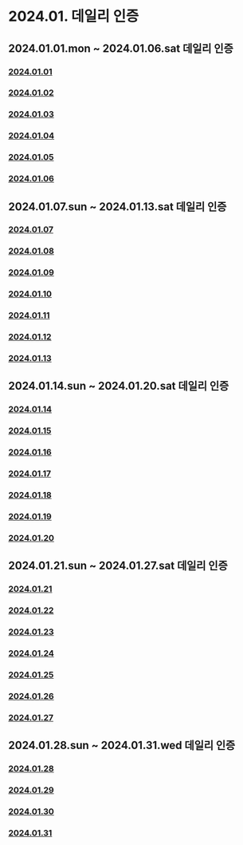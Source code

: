 # 2024.01. 데일리 인증

## 2024.01.01.mon ~ 2024.01.06.sat 데일리 인증

### [2024.01.01](https://github.com/jwelyl/daily_certification/blob/main/2024/01/01/24_01_01_daily_certification.md)

### [2024.01.02](https://github.com/jwelyl/daily_certification/blob/main/2024/01/02/24_01_02_daily_certification.md)

### [2024.01.03](https://github.com/jwelyl/daily_certification/blob/main/2024/01/03/24_01_03_daily_certification.md)

### [2024.01.04](https://github.com/jwelyl/daily_certification/blob/main/2024/01/04/24_01_04_daily_certification.md)

### [2024.01.05](https://github.com/jwelyl/daily_certification/blob/main/2024/01/05/24_01_05_daily_certification.md)

### [2024.01.06](https://github.com/jwelyl/daily_certification/blob/main/2024/01/06/24_01_06_daily_certification.md)

## 2024.01.07.sun ~ 2024.01.13.sat 데일리 인증

### [2024.01.07](https://github.com/jwelyl/daily_certification/blob/main/2024/01/07/24_01_07_daily_certification.md)

### [2024.01.08](https://github.com/jwelyl/daily_certification/blob/main/2024/01/08/24_01_08_daily_certification.md)

### [2024.01.09](https://github.com/jwelyl/daily_certification/blob/main/2024/01/09/24_01_09_daily_certification.md)

### [2024.01.10](https://github.com/jwelyl/daily_certification/blob/main/2024/01/10/24_01_10_daily_certification.md)

### [2024.01.11](https://github.com/jwelyl/daily_certification/blob/main/2024/01/11/24_01_11_daily_certification.md)

### [2024.01.12](https://github.com/jwelyl/daily_certification/blob/main/2024/01/12/24_01_12_daily_certification.md)

### [2024.01.13](https://github.com/jwelyl/daily_certification/blob/main/2024/01/13/24_01_13_daily_certification.md)

## 2024.01.14.sun ~ 2024.01.20.sat 데일리 인증

### [2024.01.14](https://github.com/jwelyl/daily_certification/blob/main/2024/01/14/24_01_14_daily_certification.md)

### [2024.01.15](https://github.com/jwelyl/daily_certification/blob/main/2024/01/15/24_01_15_daily_certification.md)

### [2024.01.16](https://github.com/jwelyl/daily_certification/blob/main/2024/01/16/24_01_16_daily_certification.md)

### [2024.01.17](https://github.com/jwelyl/daily_certification/blob/main/2024/01/17/24_01_17_daily_certification.md)

### [2024.01.18](https://github.com/jwelyl/daily_certification/blob/main/2024/01/18/24_01_18_daily_certification.md)

### [2024.01.19](https://github.com/jwelyl/daily_certification/blob/main/2024/01/19/24_01_19_daily_certification.md)

### [2024.01.20](https://github.com/jwelyl/daily_certification/blob/main/2024/01/20/24_01_20_daily_certification.md)

## 2024.01.21.sun ~ 2024.01.27.sat 데일리 인증

### [2024.01.21](https://github.com/jwelyl/daily_certification/blob/main/2024/01/21/24_01_21_daily_certification.md)

### [2024.01.22](https://github.com/jwelyl/daily_certification/blob/main/2024/01/22/24_01_22_daily_certification.md)

### [2024.01.23](https://github.com/jwelyl/daily_certification/blob/main/2024/01/23/24_01_23_daily_certification.md)

### [2024.01.24](https://github.com/jwelyl/daily_certification/blob/main/2024/01/24/24_01_24_daily_certification.md)

### [2024.01.25](https://github.com/jwelyl/daily_certification/blob/main/2024/01/25/24_01_25_daily_certification.md)

### [2024.01.26](https://github.com/jwelyl/daily_certification/blob/main/2024/01/26/24_01_26_daily_certification.md)

### [2024.01.27](https://github.com/jwelyl/daily_certification/blob/main/2024/01/27/24_01_27_daily_certification.md)

## 2024.01.28.sun ~ 2024.01.31.wed 데일리 인증

### [2024.01.28](https://github.com/jwelyl/daily_certification/blob/main/2024/01/28/24_01_28_daily_certification.md)

### [2024.01.29](https://github.com/jwelyl/daily_certification/blob/main/2024/01/29/24_01_29_daily_certification.md)

### [2024.01.30](https://github.com/jwelyl/daily_certification/blob/main/2024/01/30/24_01_30_daily_certification.md)

### [2024.01.31](https://github.com/jwelyl/daily_certification/blob/main/2024/01/31/24_01_31_daily_certification.md)
